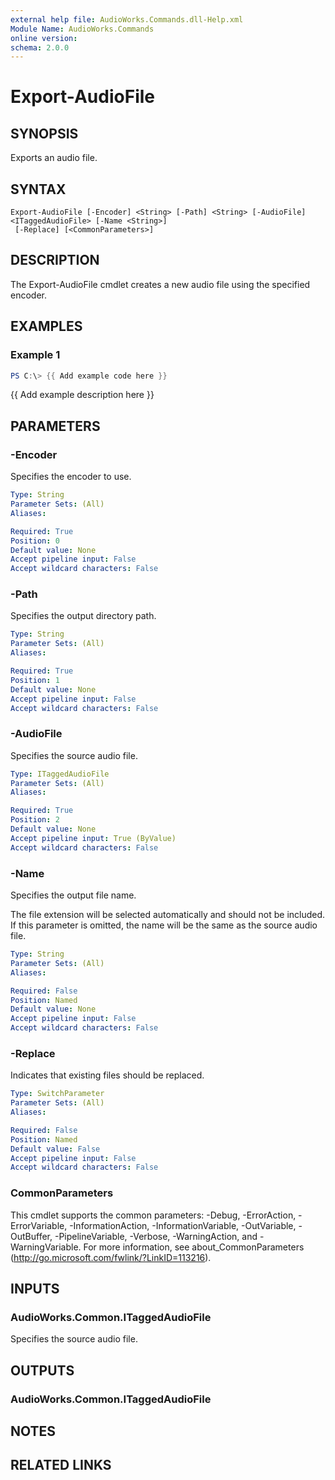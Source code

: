 ```yaml
---
external help file: AudioWorks.Commands.dll-Help.xml
Module Name: AudioWorks.Commands
online version:
schema: 2.0.0
---
```


# Export-AudioFile

## SYNOPSIS
Exports an audio file.

## SYNTAX

```
Export-AudioFile [-Encoder] <String> [-Path] <String> [-AudioFile] <ITaggedAudioFile> [-Name <String>]
 [-Replace] [<CommonParameters>]
```

## DESCRIPTION
The Export-AudioFile cmdlet creates a new audio file using the specified encoder.

## EXAMPLES

### Example 1
```powershell
PS C:\> {{ Add example code here }}
```

{{ Add example description here }}

## PARAMETERS

### -Encoder
Specifies the encoder to use.

```yaml
Type: String
Parameter Sets: (All)
Aliases:

Required: True
Position: 0
Default value: None
Accept pipeline input: False
Accept wildcard characters: False
```

### -Path
Specifies the output directory path.

```yaml
Type: String
Parameter Sets: (All)
Aliases:

Required: True
Position: 1
Default value: None
Accept pipeline input: False
Accept wildcard characters: False
```

### -AudioFile
Specifies the source audio file.

```yaml
Type: ITaggedAudioFile
Parameter Sets: (All)
Aliases:

Required: True
Position: 2
Default value: None
Accept pipeline input: True (ByValue)
Accept wildcard characters: False
```

### -Name
Specifies the output file name.

The file extension will be selected automatically and should not be included.
If this parameter is omitted, the name will be the same as the source audio file.

```yaml
Type: String
Parameter Sets: (All)
Aliases:

Required: False
Position: Named
Default value: None
Accept pipeline input: False
Accept wildcard characters: False
```

### -Replace
Indicates that existing files should be replaced.

```yaml
Type: SwitchParameter
Parameter Sets: (All)
Aliases:

Required: False
Position: Named
Default value: False
Accept pipeline input: False
Accept wildcard characters: False
```

### CommonParameters
This cmdlet supports the common parameters: -Debug, -ErrorAction, -ErrorVariable, -InformationAction, -InformationVariable, -OutVariable, -OutBuffer, -PipelineVariable, -Verbose, -WarningAction, and -WarningVariable.
For more information, see about_CommonParameters (http://go.microsoft.com/fwlink/?LinkID=113216).

## INPUTS

### AudioWorks.Common.ITaggedAudioFile
Specifies the source audio file.

## OUTPUTS

### AudioWorks.Common.ITaggedAudioFile
## NOTES

## RELATED LINKS
